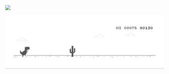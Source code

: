 [<img src="https://user-images.githubusercontent.com/91147992/153492351-4d6f69c9-6080-4b7d-80ec-cbb05d029ca7.png">](https://www.linkedin.com/in/dami%C3%A1n-alcalay/)

![Dino](https://github.com/bastorz/bastorz/blob/main/dino.gif?raw=true)
